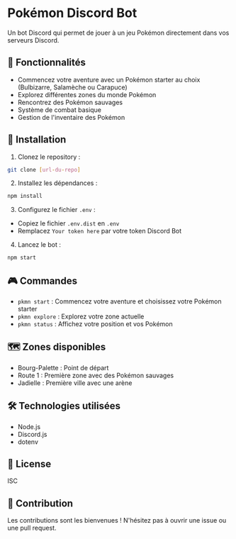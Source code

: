 # Pokémon Discord Bot

Un bot Discord qui permet de jouer à un jeu Pokémon directement dans vos serveurs Discord.

## 🌟 Fonctionnalités

- Commencez votre aventure avec un Pokémon starter au choix (Bulbizarre, Salamèche ou Carapuce)
- Explorez différentes zones du monde Pokémon
- Rencontrez des Pokémon sauvages
- Système de combat basique
- Gestion de l'inventaire des Pokémon

## 🚀 Installation

1. Clonez le repository :
```bash
git clone [url-du-repo]
```

2. Installez les dépendances :
```bash
npm install
```

3. Configurez le fichier `.env` :
- Copiez le fichier `.env.dist` en `.env`
- Remplacez `Your token here` par votre token Discord Bot

4. Lancez le bot :
```bash
npm start
```

## 🎮 Commandes

- `pkmn start` : Commencez votre aventure et choisissez votre Pokémon starter
- `pkmn explore` : Explorez votre zone actuelle
- `pkmn status` : Affichez votre position et vos Pokémon

## 🗺️ Zones disponibles

- Bourg-Palette : Point de départ
- Route 1 : Première zone avec des Pokémon sauvages
- Jadielle : Première ville avec une arène

## 🛠️ Technologies utilisées

- Node.js
- Discord.js
- dotenv

## 📝 License

ISC

## 🤝 Contribution

Les contributions sont les bienvenues ! N'hésitez pas à ouvrir une issue ou une pull request.